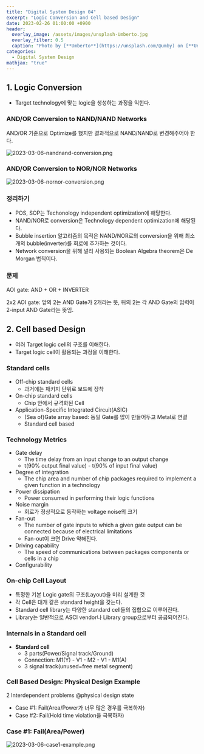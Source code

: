 ```yaml
---
title: "Digital System Design 04"
excerpt: "Logic Conversion and Cell based Design"
date: 2023-02-26 01:00:00 +0900
header:
  overlay_image: /assets/images/unsplash-Umberto.jpg
  overlay_filter: 0.5
  caption: "Photo by [**Umberto**](https://unsplash.com/@umby) on [**Unsplash**](https://unsplash.com/)"
categories:
  - Digital System Design
mathjax: "true"
---
```


## 1. Logic Conversion

- Target technology에 맞는 logic을 생성하는 과정을 익힌다.

### AND/OR Conversion to NAND/NAND Networks

AND/OR 기준으로 Optimize를 했지만 결과적으로 NAND/NAND로 변경해주어야 한다.

![2023-03-06-nandnand-conversion.png]({{site.baseurl}}/assets/images/2023-03-06-nandnand-conversion.png)

### AND/OR Conversion to NOR/NOR Networks

![2023-03-06-nornor-conversion.png]({{site.baseurl}}/assets/images/2023-03-06-nornor-conversion.png)

### 정리하기

- POS, SOP는 Techonology independent optimization에 해당한다.
- NAND/NOR로 conversion은 Technology dependent optimization에 해당된다.
- Bubble insertion 알고리즘의 목적은 NAND/NOR로의 conversion을 위해 최소개의 bubble(inverter)를 회로에 추가하는 것이다.
- Network conversion을 위해 널리 사용되는 Boolean Algebra theorem은 De Morgan 법칙이다.

### 문제

AOI gate: AND + OR + INVERTER  

2x2 AOI gate: 앞의 2는 AND Gate가 2개라는 뜻, 뒤의 2는 각 AND Gate의 입력이 2-input AND Gate라는 뜻임.  

## 2. Cell based Design

- 여러 Target logic cell의 구조를 이해한다.
- Target logic cell이 활용되는 과정을 이해한다.

### Standard cells

- Off-chip standard cells
  - 과거에는 패키지 단위로 보드에 장착
- On-chip standard cells
  - Chip 안에서 규격화된 Cell
- Application-Specific Integrated Circuit(ASIC)
  - (Sea of)Gate array based: 동일 Gate를 많이 만들어두고 Metal로 연결
  - Standard cell based

### Technology Metrics

- Gate delay
  - The time delay from an input change to an output change
  - t(90% output final value) - t(90% of input final value)
- Degree of integration
  - The chip area and number of chip packages required to implement a given function in a technology
- Power dissipation
  - Power consumed in performing their logic functions
- Noise margin
  - 회로가 정상적으로 동작하는 voltage noise의 크기
- Fan-out
  - The number of gate inputs to which a given gate output can be connected because of electrical limitations
  - Fan-out이 크면 Drive 약해진다.
- Driving capability
  - The speed of communications between packages components or cells in a chip
- Configurability

### On-chip Cell Layout

- 특정한 기본 Logic gate의 구조(Layout)을 미리 설계한 것
- 각 Cell은 대개 같은 standard height을 갖는다.
- Standard cell library는 다양한 standard cell들의 집합으로 이루어진다.
- Library는 일반적으로 ASCI vendor나 Library group으로부터 공급되어진다.

### Internals in a Standard cell

- **Standard cell**
  - 3 parts(Power/Signal track/Ground)
  - Connection: M1(Y) - V1 - M2 - V1 - M1(A)
  - 3 signal track(unused=free metal segment)

### Cell Based Design: Physical Design Example

2 Interdependent problems @physical design state

- Case #1: Fail(Area/Power가 너무 많은 경우를 극복하자)
- Case #2: Fail(Hold time violation을 극복하자)

### Case #1: Fail(Area/Power)

![2023-03-06-case1-example.png]({{site.baseurl}}/assets/images/2023-03-06-case1-example.png)